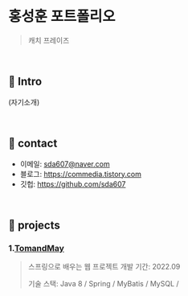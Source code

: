 # 홍성훈 포트폴리오
>캐치 프레이즈

</br>

## :pushpin: Intro
(자기소개)

</br>

## :pushpin: contact
- 이메일: sda607@naver.com
- 블로그: https://commedia.tistory.com
- 깃헙: https://github.com/sda607

</br>

## :pushpin: projects
### 1.[TomandMay](https://github.com/sda607/sunghoon-hong)
>스프링으로 배우는 웹 프로젝트
>개발 기간: 2022.09 
>
>기술 스택:
>Java 8 / Spring / 
>MyBatis / MySQL / 
